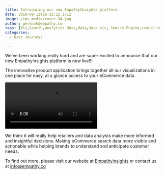```yaml
---
title: Introducing our new EmpathyInsights platform
date: 2018-09-12T16:11:22.171Z
image: /cms_media/cover-34.jpg
author: germanh@empathy.co
tags: [Viz,Search,analytics data,data,data viz, Search Engine,search result,Data visualisation,Data visualization,infographics,analytics,ecommerce,Seasonal Keywords]
categories:
  - User Journeys

---
```

We’ve been working really hard and are super excited to announce that our new EmpathyInsights platform is now live!!!

The innovative product application brings together all our visualizations in one place for easy, at a glance access to your eCommerce data.

<video controls poster=""><source src="/cms_media/insight-app.mp4" type="video/mp4"></video>

We think it will really help retailers and data analysts make more informed and insightful decisions. Making eCommerce search data more visible and actionable while helping brands to understand and anticipate customer needs.

To find out more, please visit our website at [EmpathyInsights](https://www.empathy.co/services/empathy-insight/) or contact us at [info@empathy.co](mailto:info@empathy.co)
